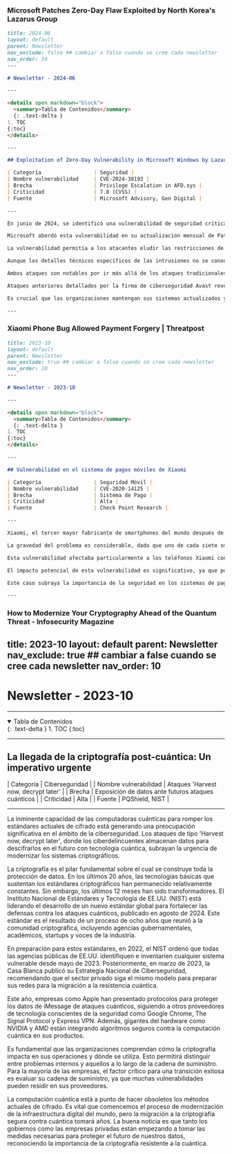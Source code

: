 ### Microsoft Patches Zero-Day Flaw Exploited by North Korea's Lazarus Group

```markdown
title: 2024-06
layout: default
parent: Newsletter
nav_exclude: false ## cambiar a false cuando se cree cada newsletter
nav_order: 34
---

# Newsletter - 2024-06

---

<details open markdown="block">
  <summary>Tabla de Contenidos</summary>
  {: .text-delta }
1. TOC
{:toc}
</details>

---

## Exploitation of Zero-Day Vulnerability in Microsoft Windows by Lazarus Group

| Categoría                 | Seguridad |
| Nombre vulnerabilidad     | CVE-2024-38193 |
| Brecha                    | Privilege Escalation in AFD.sys |
| Criticidad                | 7.8 (CVSS) | 
| Fuente                    | Microsoft Advisory, Gen Digital |

---

En junio de 2024, se identificó una vulnerabilidad de seguridad crítica en Microsoft Windows, rastreada como CVE-2024-38193, que fue explotada como un zero-day por el Grupo Lazarus, un actor estatal patrocinado por Corea del Norte. Esta vulnerabilidad, con una puntuación CVSS de 7.8, reside en el controlador de funciones auxiliares de Windows (AFD.sys) para WinSock y permite una escalada de privilegios que podría otorgar privilegios de SISTEMA a un atacante.

Microsoft abordó esta vulnerabilidad en su actualización mensual de Patch Tuesday, y los investigadores de Gen Digital, Luigino Camastra y Milánek, fueron quienes descubrieron y reportaron la falla. Gen Digital, conocida por marcas de software de seguridad y utilidades como Norton, Avast y Avira, reveló que la explotación de esta vulnerabilidad se detectó a principios de junio de 2024.

La vulnerabilidad permitía a los atacantes eludir las restricciones de seguridad normales y acceder a áreas sensibles del sistema. Las investigaciones mostraron que los ataques involucraban el uso de un rootkit llamado FudModule para evadir la detección.

Aunque los detalles técnicos específicos de las intrusiones no se conocen por completo, esta vulnerabilidad recuerda a otra escalada de privilegios que Microsoft solucionó en febrero de 2024, también utilizada por el Grupo Lazarus para desplegar FudModule. En ese caso, la vulnerabilidad CVE-2024-21338, con una puntuación CVSS también de 7.8, estaba en el controlador AppLocker (appid.sys) y permitía la ejecución de código arbitrario.

Ambos ataques son notables por ir más allá de los ataques tradicionales de "Bring Your Own Vulnerable Driver" (BYOVD), aprovechando una falla de seguridad en un controlador ya instalado en el host de Windows en lugar de traer un controlador susceptible.

Ataques anteriores detallados por la firma de ciberseguridad Avast revelaron que el rootkit se distribuía mediante un troyano de acceso remoto conocido como Kaolin RAT. Avast señaló que el Grupo Lazarus utiliza FudModule con cuidado, desplegándolo solo en circunstancias específicas y bajo demanda.

Es crucial que las organizaciones mantengan sus sistemas actualizados y apliquen las últimas actualizaciones de seguridad para mitigar riesgos similares en el futuro.

---
```

### Xiaomi Phone Bug Allowed Payment Forgery | Threatpost

```markdown
title: 2023-10
layout: default
parent: Newsletter
nav_exclude: true ## cambiar a false cuando se cree cada newsletter
nav_order: 10
---

# Newsletter - 2023-10

---

<details open markdown="block">
  <summary>Tabla de Contenidos</summary>
  {: .text-delta }
1. TOC
{:toc}
</details>

---

## Vulnerabilidad en el sistema de pagos móviles de Xiaomi

| Categoría                 | Seguridad Móvil |
| Nombre vulnerabilidad     | CVE-2020-14125 |
| Brecha                    | Sistema de Pago |
| Criticidad                | Alta |
| Fuente                    | Check Point Research |

---

Xiaomi, el tercer mayor fabricante de smartphones del mundo después de Apple y Samsung, ha parcheado una vulnerabilidad de alta severidad en su "entorno confiable" utilizado para almacenar datos de pago. Esta vulnerabilidad, descubierta por investigadores de Check Point Research, permitió a los atacantes potenciales secuestrar el sistema de pagos móviles de Xiaomi, desactivarlo o crear y firmar transacciones falsificadas.

La gravedad del problema es considerable, dado que uno de cada siete smartphones en el mundo es fabricado por Xiaomi. La vulnerabilidad, identificada como CVE-2020-14125, fue parcheada en junio y tiene una calificación de severidad alta según el Sistema de Puntuación de Vulnerabilidades Comunes (CVSS). El problema radicaba en la ausencia de control de versiones en las aplicaciones confiables del entorno de ejecución confiable (TEE) de Xiaomi, lo que permitía a los atacantes transferir versiones antiguas de una aplicación confiable al dispositivo y sobrescribir la nueva.

Esta vulnerabilidad afectaba particularmente a los teléfonos Xiaomi con procesadores MediaTek, que son comunes en el mercado asiático. Los investigadores lograron explotar la vulnerabilidad en la aplicación "Tencent soter", utilizada para verificar pagos entre teléfonos y servidores backend. A través de esta explotación, pudieron robar las claves privadas utilizadas para firmar transacciones.

El impacto potencial de esta vulnerabilidad es significativo, ya que podría haber permitido a los atacantes crear y firmar paquetes de pago falsos. Afortunadamente, Xiaomi ha corregido la vulnerabilidad de lectura arbitraria y está trabajando en la corrección del control de versiones.

Este caso subraya la importancia de la seguridad en los sistemas de pagos móviles, especialmente en mercados como el asiático, donde los pagos móviles están muy avanzados y representan una gran parte del mercado global. A medida que los servicios de pago móvil como Apple Pay y Google Pay ganan popularidad en Occidente, la atención a la seguridad en este ámbito es cada vez más crucial.

---
```

### How to Modernize Your Cryptography Ahead of the Quantum Threat - Infosecurity Magazine

title: 2023-10
layout: default
parent: Newsletter
nav_exclude: true ## cambiar a false cuando se cree cada newsletter
nav_order: 10
---

# Newsletter - 2023-10

---

<details open markdown="block">
  <summary>Tabla de Contenidos</summary>
  {: .text-delta }
1. TOC
{:toc}
</details>

---

## La llegada de la criptografía post-cuántica: Un imperativo urgente

| Categoría                 | Ciberseguridad |
| Nombre vulnerabilidad     | Ataques 'Harvest now, decrypt later' |
| Brecha                    | Exposición de datos ante futuros ataques cuánticos |
| Criticidad                | Alta |
| Fuente                    | PQShield, NIST |

---

La inminente capacidad de las computadoras cuánticas para romper los estándares actuales de cifrado está generando una preocupación significativa en el ámbito de la ciberseguridad. Los ataques de tipo 'Harvest now, decrypt later', donde los ciberdelincuentes almacenan datos para descifrarlos en el futuro con tecnología cuántica, subrayan la urgencia de modernizar los sistemas criptográficos.

La criptografía es el pilar fundamental sobre el cual se construye toda la protección de datos. En los últimos 20 años, las tecnologías básicas que sustentan los estándares criptográficos han permanecido relativamente constantes. Sin embargo, los últimos 12 meses han sido transformadores. El Instituto Nacional de Estándares y Tecnología de EE.UU. (NIST) está liderando el desarrollo de un nuevo estándar global para fortalecer las defensas contra los ataques cuánticos, publicado en agosto de 2024. Este estándar es el resultado de un proceso de ocho años que reunió a la comunidad criptográfica, incluyendo agencias gubernamentales, académicos, startups y voces de la industria.

En preparación para estos estándares, en 2022, el NIST ordenó que todas las agencias públicas de EE.UU. identifiquen e inventaríen cualquier sistema vulnerable desde mayo de 2023. Posteriormente, en marzo de 2023, la Casa Blanca publicó su Estrategia Nacional de Ciberseguridad, recomendando que el sector privado siga el mismo modelo para preparar sus redes para la migración a la resistencia cuántica.

Este año, empresas como Apple han presentado protocolos para proteger los datos de iMessage de ataques cuánticos, siguiendo a otros proveedores de tecnología conscientes de la seguridad como Google Chrome, The Signal Protocol y Express VPN. Además, gigantes del hardware como NVIDIA y AMD están integrando algoritmos seguros contra la computación cuántica en sus productos.

Es fundamental que las organizaciones comprendan cómo la criptografía impacta en sus operaciones y dónde se utiliza. Esto permitirá distinguir entre problemas internos y aquellos a lo largo de la cadena de suministro. Para la mayoría de las empresas, el factor crítico para una transición exitosa es evaluar su cadena de suministro, ya que muchas vulnerabilidades pueden residir en sus proveedores.

La computación cuántica está a punto de hacer obsoletos los métodos actuales de cifrado. Es vital que comencemos el proceso de modernización de la infraestructura digital del mundo, pero la migración a la criptografía segura contra cuántica tomará años. La buena noticia es que tanto los gobiernos como las empresas privadas están empezando a tomar las medidas necesarias para proteger el futuro de nuestros datos, reconociendo la importancia de la criptografía resistente a la cuántica.

